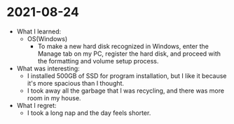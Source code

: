 # 2021-08-24

- What I learned: 
  - OS(Windows)
    - To make a new hard disk recognized in Windows, enter the Manage tab on my PC, register the hard disk, and proceed with the formatting and volume setup process.
- What was interesting: 
  - I installed 500GB of SSD for program installation, but I like it because it's more spacious than I thought.
  - I took away all the garbage that I was recycling, and there was more room in my house.
- What I regret: 
  - I took a long nap and the day feels shorter.